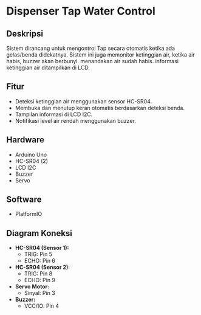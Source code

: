 # Dispenser Tap Water Control

## Deskripsi
Sistem dirancang untuk mengontrol Tap secara otomatis ketika ada gelas/benda didekatnya. Sistem ini juga memonitor ketinggian air, ketika air habis, buzzer akan berbunyi. menandakan air sudah habis. informasi ketinggian air ditampilkan di LCD.

## Fitur
- Deteksi ketinggian air menggunakan sensor HC-SR04.
- Membuka dan menutup keran otomatis berdasarkan deteksi benda.
- Tampilan informasi di LCD I2C.
- Notifikasi level air rendah menggunakan buzzer.

## Hardware
- Arduino Uno
- HC-SR04 (2)
- LCD I2C
- Buzzer
- Servo

## Software
- PlatformIO

## Diagram Koneksi
- **HC-SR04 (Sensor 1):**
  - TRIG: Pin 5
  - ECHO: Pin 6
- **HC-SR04 (Sensor 2):**
  - TRIG: Pin 8
  - ECHO: Pin 9
- **Servo Motor:**
  - Sinyal: Pin 3
- **Buzzer:**
  - VCC/IO: Pin 4